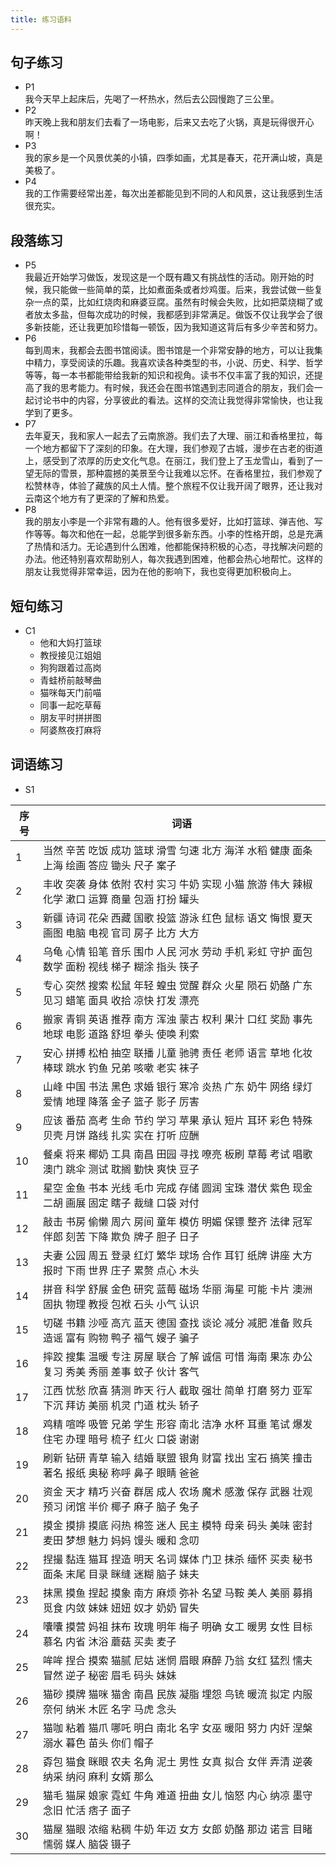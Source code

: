 ```yaml
---
title: 练习语料
---
```


## 句子练习

- P1 \
  我今天早上起床后，先喝了一杯热水，然后去公园慢跑了三公里。
- P2  \
  昨天晚上我和朋友们去看了一场电影，后来又去吃了火锅，真是玩得很开心啊！
- P3 \
  我的家乡是一个风景优美的小镇，四季如画，尤其是春天，花开满山坡，真是美极了。
- P4 \
  我的工作需要经常出差，每次出差都能见到不同的人和风景，这让我感到生活很充实。

## 段落练习

- P5 \
  我最近开始学习做饭，发现这是一个既有趣又有挑战性的活动。刚开始的时候，我只能做一些简单的菜，比如煮面条或者炒鸡蛋。后来，我尝试做一些复杂一点的菜，比如红烧肉和麻婆豆腐。虽然有时候会失败，比如把菜烧糊了或者放太多盐，但每次成功的时候，我都感到非常满足。做饭不仅让我学会了很多新技能，还让我更加珍惜每一顿饭，因为我知道这背后有多少辛苦和努力。
- P6 \
  每到周末，我都会去图书馆阅读。图书馆是一个非常安静的地方，可以让我集中精力，享受阅读的乐趣。我喜欢读各种类型的书，小说、历史、科学、哲学等等，每一本书都能带给我新的知识和视角。读书不仅丰富了我的知识，还提高了我的思考能力。有时候，我还会在图书馆遇到志同道合的朋友，我们会一起讨论书中的内容，分享彼此的看法。这样的交流让我觉得非常愉快，也让我学到了更多。
- P7 \
  去年夏天，我和家人一起去了云南旅游。我们去了大理、丽江和香格里拉，每一个地方都留下了深刻的印象。在大理，我们参观了古城，漫步在古老的街道上，感受到了浓厚的历史文化气息。在丽江，我们登上了玉龙雪山，看到了一望无际的雪景，那种震撼的美景至今让我难以忘怀。在香格里拉，我们参观了松赞林寺，体验了藏族的风土人情。整个旅程不仅让我开阔了眼界，还让我对云南这个地方有了更深的了解和热爱。
- P8 \
  我的朋友小李是一个非常有趣的人。他有很多爱好，比如打篮球、弹吉他、写作等等。每次和他在一起，总能学到很多新东西。小李的性格开朗，总是充满了热情和活力。无论遇到什么困难，他都能保持积极的心态，寻找解决问题的办法。他还特别喜欢帮助别人，每次我遇到困难，他都会热心地帮忙。这样的朋友让我觉得非常幸运，因为在他的影响下，我也变得更加积极向上。

## 短句练习

- C1
  - 他和大妈打篮球
  - 教授接见江姐姐
  - 狗狗跟着过高岗
  - 青蛙桥前敲琴曲
  - 猫咪每天门前喵
  - 同事一起吃草莓
  - 朋友平时拼拼图
  - 阿婆熬夜打麻将

## 词语练习

- S1

| 序号 | 词语 |
| ---- | ---- |
| 1    | 当然 辛苦 吃饭 成功 篮球 滑雪 匀速 北方 海洋 水稻 健康 面条 上海 绘画 答应 锄头 尺子 案子 |
| 2    | 丰收 突袭 身体 依附 农村 实习 牛奶 实现 小猫 旅游 伟大 辣椒 化学 漱口 运算 商量 包涵 打扮 罐头 |
| 3    | 新疆 诗词 花朵 西藏 国歌 投篮 游泳 红色 鼠标 语文 悔恨 夏天 画图 电脑 电视 官司 房子 比方 大方 |
| 4    | 乌龟 心情 铅笔 音乐 围巾 人民 河水 劳动 手机 彩虹 守护 面包 数学 面粉 视线 梯子 糊涂 指头 筷子 |
| 5    | 专心 突然 搜索 松鼠 年轻 蝗虫 觉醒 群众 火星 陨石 奶酪 广东 见习 蜡笔 面具 收拾 凉快 打发 漂亮 |
| 6    | 搬家 青铜 英语 推荐 南方 浑浊 蒙古 权利 果汁 口红 奖励 事先 地球 电影 道路 舒坦 拳头 使唤 利索 |
| 7    | 安心 拼搏 松柏 抽空 联播 儿童 驰骋 责任 老师 语言 草地 化妆 棒球 跳水 钓鱼 兄弟 咳嗽 老实 袜子 |
| 8    | 山峰 中国 书法 黑色 求婚 银行 寒冷 炎热 广东 奶牛 网络 绿灯 爱情 地理 降落 金子 篮子 影子 厉害 |
| 9    | 应该 番茄 高考 生命 节约 学习 苹果 承认 短片 耳环 彩色 特殊 贝壳 月饼 路线 扎实 实在 打听 应酬 |
| 10   | 餐桌 将来 椰奶 工具 南昌 田园 寻找 嘹亮 板刷 草莓 考试 唱歌 澳门 跳伞 测试 耽搁 勤快 爽快 豆子 |
| 11   | 星空 金鱼 书本 光线 毛巾 完成 存储 圆润 宝珠 潜伏 紫色 现金 二胡 画展 固定 瞎子 裁缝 口袋 对付 |
| 12   | 敲击 书房 偷懒 周六 房间 童年 模仿 明媚 保镖 整齐 法律 冠军 伴郎 刻苦 下降 欺负 牌子 胆子 日子 |
| 13   | 夫妻 公园 周五 登录 红灯 繁华 球场 合作 耳钉 纸牌 讲座 大方 报时 下雨 世界 庄子 累赘 点心 木头 |
| 14   | 拼音 科学 舒展 金色 研究 蓝莓 磁场 华丽 海星 可能 卡片 澳洲 固执 物理 教授 包袱 石头 小气 认识 |
| 15   | 切磋 书籍 沙哑 高亢 蓝天 德国 查找 谈论 减分 减肥 准备 败兵 造谣 富有 购物 鸭子 福气 嫂子 骗子 |
| 16   | 摔跤 搜集 温暖 专注 房屋 联合 了解 诚信 可惜 海南 果冻 办公 复习 秀美 秀丽 差事 蚊子 伙计 客气 |
| 17   | 江西 忧愁 欣喜 猜测 昨天 行人 截取 强壮 简单 打磨 努力 亚军 下沉 拜访 美丽 机灵 门道 枕头 轿子 |
| 18   | 鸡精 喧哗 吸管 兄弟 学生 形容 南北 洁净 水杯 耳垂 笔试 爆发 住宅 办理 暗号 梳子 红火 口袋 谢谢 |
| 19   | 刷新 钻研 青草 输入 结婚 联盟 银角 财富 找出 宝石 搞笑 撞击 著名 报纸 奥秘 称呼 鼻子 眼睛 爸爸 |
| 20   | 资金 天才 精巧 兴奋 群居 成人 农场 魔术 感激 保存 武器 壮观 预习 闭馆 半价 椰子 麻子 脑子 兔子 |
| 21   | 摸金 摸排 摸底 闷热 棉签 迷人 民主 模特 母亲 码头 美味 密封 麦田 梦想 魅力 妈妈 馒头 暖和 念叨 |
| 22   | 捏撮 黏连 猫耳 捏造 明天 名词 媒体 门卫 抹杀 缅怀 买卖 秘书 面条 末尾 目录 眯缝 迷糊 脑子 妹夫 |
| 23   | 抹黑 摸鱼 捏起 摸象 南方 麻烦 弥补 名望 马鞍 美人 美丽 募捐 觅食 内敛 妹妹 妞妞 奴才 奶奶 冒失 |
| 24   | 囔囔 摸营 妈祖 抹布 玫瑰 明年 梅子 明确 女工 暖男 女性 目标 慕名 内省 沐浴 蘑菇 买卖 麦子       |
| 25   | 哞哞 捏合 摸索 猫腻 尼姑 迷惘 眉眼 麻醉 乃翁 女红 猛烈 懦夫 冒然 逆子 秘密 眉毛 码头 妹妹       |
| 26   | 猫砂 摸牌 猫咪 猫舍 南昌 民族 凝脂 埋怨 鸟铳 暖流 拟定 内服 奈何 纳米 木匠 名字 马虎 念头       |
| 27   | 猫咖 粘着 猫爪 哪吒 明白 南北 名字 女巫 暖阳 努力 内奸 涅槃 溺水 暮色 苗头 你们 帽子           |
| 28   | 孬包 猫食 眯眼 农夫 名角 泥土 男性 女真 拟合 女伴 弄清 逆袭 纳采 纳闷 麻利 女婿 那么           |
| 29   | 猫毛 猫屎 娘家 霓虹 牛角 难道 扭曲 女儿 恼怒 内心 纳凉 墨守 念旧 忙活 痞子 面子             |
| 30   | 猫屋 猫眼 浓缩 粘稠 牛奶 年迈 女方 女郎 奶酪 那边 诺言 目睹 懦弱 媒人 脑袋 镊子             |
